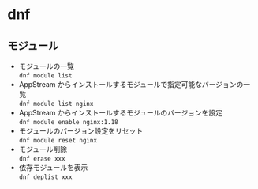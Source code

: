# dnf


## モジュール
* モジュールの一覧  
`dnf module list`
* AppStream からインストールするモジュールで指定可能なバージョンの一覧  
`dnf module list nginx`
* AppStream からインストールするモジュールのバージョンを設定  
`dnf module enable nginx:1.18`
* モジュールのバージョン設定をリセット  
`dnf module reset nginx`
* モジュール削除  
  `dnf erase xxx`
* 依存モジュールを表示  
  `dnf deplist xxx`
